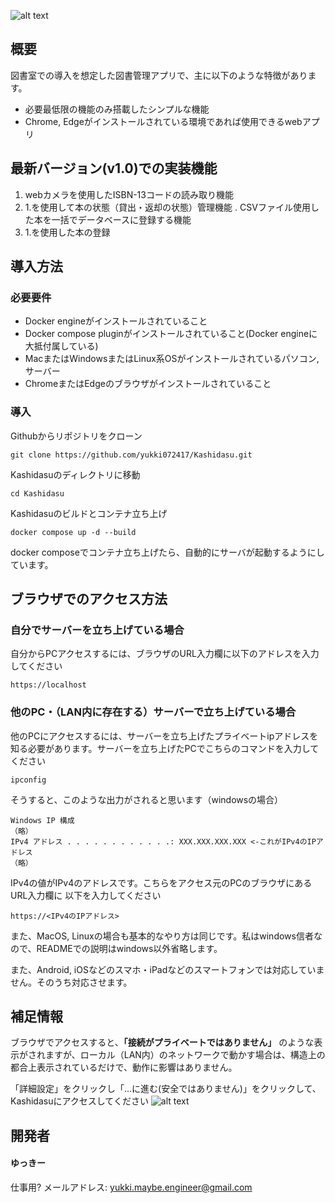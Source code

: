 ![alt text](KashidasuLogo.png)
## 概要
図書室での導入を想定した図書管理アプリで、主に以下のような特徴があります。
* 必要最低限の機能のみ搭載したシンプルな機能
* Chrome, Edgeがインストールされている環境であれば使用できるwebアプリ

## 最新バージョン(v1.0)での実装機能
1. webカメラを使用したISBN-13コードの読み取り機能
2. 1.を使用して本の状態（貸出・返却の状態）管理機能
. CSVファイル使用した本を一括でデータベースに登録する機能
4. 1.を使用した本の登録

## 導入方法
### 必要要件
* Docker engineがインストールされていること
* Docker compose pluginがインストールされていること(Docker engineに大抵付属している)
* MacまたはWindowsまたはLinux系OSがインストールされているパソコン, サーバー
* ChromeまたはEdgeのブラウザがインストールされていること

### 導入
Githubからリポジトリをクローン

    git clone https://github.com/yukki072417/Kashidasu.git

Kashidasuのディレクトリに移動

    cd Kashidasu

Kashidasuのビルドとコンテナ立ち上げ

    docker compose up -d --build

docker composeでコンテナ立ち上げたら、自動的にサーバが起動するようにしています。

## ブラウザでのアクセス方法

### 自分でサーバーを立ち上げている場合
自分からPCアクセスするには、ブラウザのURL入力欄に以下のアドレスを入力してください

    https://localhost

### 他のPC・（LAN内に存在する）サーバーで立ち上げている場合
他のPCにアクセスするには、サーバーを立ち上げたプライベートipアドレスを知る必要があります。サーバーを立ち上げたPCでこちらのコマンドを入力してください

    ipconfig
そうすると、このような出力がされると思います（windowsの場合）

    Windows IP 構成
    （略）
    IPv4 アドレス . . . . . . . . . . . .: XXX.XXX.XXX.XXX <-これがIPv4のIPアドレス
    （略）
IPv4の値がIPv4のアドレスです。こちらをアクセス元のPCのブラウザにあるURL入力欄に
以下を入力してください

    https://<IPv4のIPアドレス>

また、MacOS, Linuxの場合も基本的なやり方は同じです。私はwindows信者なので、READMEでの説明はwindows以外省略します。

また、Android, iOSなどのスマホ・iPadなどのスマートフォンでは対応していません。そのうち対応させます。

## 補足情報
ブラウザでアクセスすると、**「接続がプライベートではありません」** のような表示がされますが、ローカル（LAN内）のネットワークで動かす場合は、構造上の都合上表示されているだけで、動作に影響はありません。

「詳細設定」をクリックし「...に進む(安全ではありません)」をクリックして、Kashidasuにアクセスしてください
![alt text](warning.png)

## 開発者

#### ゆっきー
仕事用? メールアドレス: yukki.maybe.engineer@gmail.com